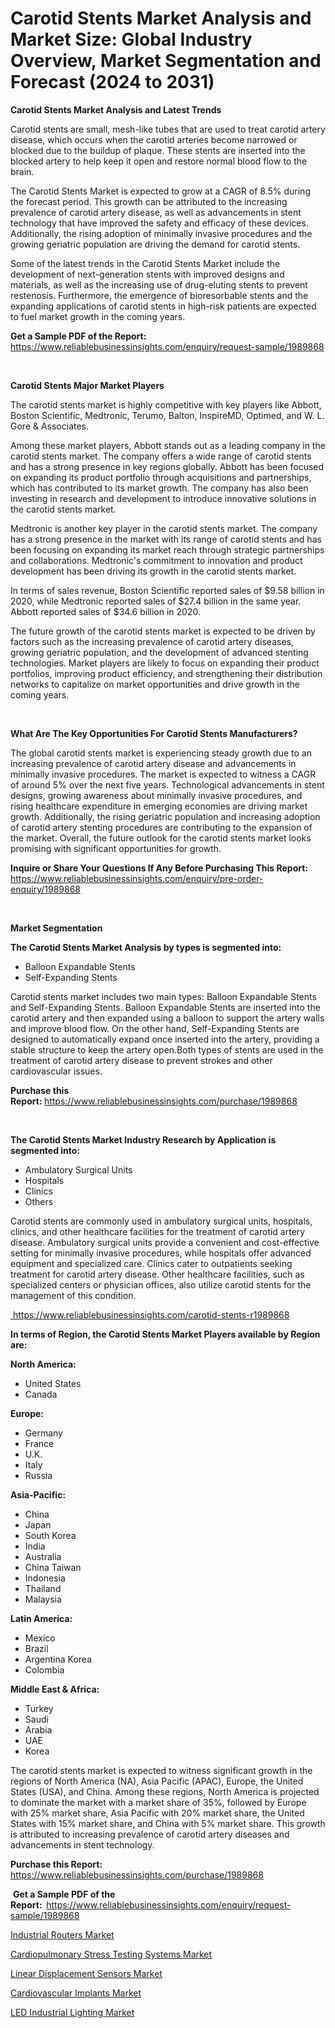 <p><h1>Carotid Stents Market Analysis and Market Size: Global Industry Overview, Market Segmentation and Forecast (2024 to 2031)</h1></p><p><strong>Carotid Stents Market Analysis and Latest Trends</strong></p>
<p><p>Carotid stents are small, mesh-like tubes that are used to treat carotid artery disease, which occurs when the carotid arteries become narrowed or blocked due to the buildup of plaque. These stents are inserted into the blocked artery to help keep it open and restore normal blood flow to the brain.</p><p>The Carotid Stents Market is expected to grow at a CAGR of 8.5% during the forecast period. This growth can be attributed to the increasing prevalence of carotid artery disease, as well as advancements in stent technology that have improved the safety and efficacy of these devices. Additionally, the rising adoption of minimally invasive procedures and the growing geriatric population are driving the demand for carotid stents.</p><p>Some of the latest trends in the Carotid Stents Market include the development of next-generation stents with improved designs and materials, as well as the increasing use of drug-eluting stents to prevent restenosis. Furthermore, the emergence of bioresorbable stents and the expanding applications of carotid stents in high-risk patients are expected to fuel market growth in the coming years.</p></p>
<p><strong>Get a Sample PDF of the Report:&nbsp;</strong> <a href="https://www.reliablebusinessinsights.com/enquiry/request-sample/1989868">https://www.reliablebusinessinsights.com/enquiry/request-sample/1989868</a></p>
<p>&nbsp;</p>
<p><strong>Carotid Stents Major Market Players</strong></p>
<p><p>The carotid stents market is highly competitive with key players like Abbott, Boston Scientific, Medtronic, Terumo, Balton, InspireMD, Optimed, and W. L. Gore & Associates. </p><p>Among these market players, Abbott stands out as a leading company in the carotid stents market. The company offers a wide range of carotid stents and has a strong presence in key regions globally. Abbott has been focused on expanding its product portfolio through acquisitions and partnerships, which has contributed to its market growth. The company has also been investing in research and development to introduce innovative solutions in the carotid stents market.</p><p>Medtronic is another key player in the carotid stents market. The company has a strong presence in the market with its range of carotid stents and has been focusing on expanding its market reach through strategic partnerships and collaborations. Medtronic's commitment to innovation and product development has been driving its growth in the carotid stents market.</p><p>In terms of sales revenue, Boston Scientific reported sales of $9.58 billion in 2020, while Medtronic reported sales of $27.4 billion in the same year. Abbott reported sales of $34.6 billion in 2020.</p><p>The future growth of the carotid stents market is expected to be driven by factors such as the increasing prevalence of carotid artery diseases, growing geriatric population, and the development of advanced stenting technologies. Market players are likely to focus on expanding their product portfolios, improving product efficiency, and strengthening their distribution networks to capitalize on market opportunities and drive growth in the coming years.</p></p>
<p>&nbsp;</p>
<p><strong>What Are The Key Opportunities For Carotid Stents Manufacturers?</strong></p>
<p><p>The global carotid stents market is experiencing steady growth due to an increasing prevalence of carotid artery disease and advancements in minimally invasive procedures. The market is expected to witness a CAGR of around 5% over the next five years. Technological advancements in stent designs, growing awareness about minimally invasive procedures, and rising healthcare expenditure in emerging economies are driving market growth. Additionally, the rising geriatric population and increasing adoption of carotid artery stenting procedures are contributing to the expansion of the market. Overall, the future outlook for the carotid stents market looks promising with significant opportunities for growth.</p></p>
<p><strong>Inquire or Share Your Questions If Any Before Purchasing This Report:</strong> <a href="https://www.reliablebusinessinsights.com/enquiry/pre-order-enquiry/1989868">https://www.reliablebusinessinsights.com/enquiry/pre-order-enquiry/1989868</a></p>
<p>&nbsp;</p>
<p><strong>Market Segmentation</strong></p>
<p><strong>The Carotid Stents Market Analysis by types is segmented into:</strong></p>
<p><ul><li>Balloon Expandable Stents</li><li>Self-Expanding Stents</li></ul></p>
<p><p>Carotid stents market includes two main types: Balloon Expandable Stents and Self-Expanding Stents. Balloon Expandable Stents are inserted into the carotid artery and then expanded using a balloon to support the artery walls and improve blood flow. On the other hand, Self-Expanding Stents are designed to automatically expand once inserted into the artery, providing a stable structure to keep the artery open.Both types of stents are used in the treatment of carotid artery disease to prevent strokes and other cardiovascular issues.</p></p>
<p><strong>Purchase this Report:&nbsp;</strong><a href="https://www.reliablebusinessinsights.com/purchase/1989868">https://www.reliablebusinessinsights.com/purchase/1989868</a></p>
<p>&nbsp;</p>
<p><strong>The Carotid Stents Market Industry Research by Application is segmented into:</strong></p>
<p><ul><li>Ambulatory Surgical Units</li><li>Hospitals</li><li>Clinics</li><li>Others</li></ul></p>
<p><p>Carotid stents are commonly used in ambulatory surgical units, hospitals, clinics, and other healthcare facilities for the treatment of carotid artery disease. Ambulatory surgical units provide a convenient and cost-effective setting for minimally invasive procedures, while hospitals offer advanced equipment and specialized care. Clinics cater to outpatients seeking treatment for carotid artery disease. Other healthcare facilities, such as specialized centers or physician offices, also utilize carotid stents for the management of this condition.</p></p>
<p><a href="https://www.reliablebusinessinsights.com/carotid-stents-r1989868">&nbsp;https://www.reliablebusinessinsights.com/carotid-stents-r1989868</a></p>
<p><strong>In terms of Region, the Carotid Stents Market Players available by Region are:</strong></p>
<p>
    <p> <strong> North America: </strong>
        <ul>
            <li>United States</li>
            <li>Canada</li>
        </ul>
        </p> 
    <p> <strong> Europe: </strong>
        <ul>
            <li>Germany</li>
            <li>France</li>
            <li>U.K.</li>
            <li>Italy</li>
            <li>Russia</li>
        </ul>
        </p> 
    <p> <strong> Asia-Pacific: </strong>
        <ul>
            <li>China</li>
            <li>Japan</li>
            <li>South Korea</li>
            <li>India</li>
            <li>Australia</li>
            <li>China Taiwan</li>
            <li>Indonesia</li>
            <li>Thailand</li>
            <li>Malaysia</li>
        </ul>
        </p> 
    <p> <strong> Latin America: </strong>
        <ul>
            <li>Mexico</li>
            <li>Brazil</li>
            <li>Argentina Korea</li>
            <li>Colombia</li>
        </ul>
        </p> 
    <p> <strong> Middle East & Africa: </strong>
        <ul>
            <li>Turkey</li>
            <li>Saudi</li>
            <li>Arabia</li>
            <li>UAE</li>
            <li>Korea</li>
        </ul>
    </p>
    </p>
<p><p>The carotid stents market is expected to witness significant growth in the regions of North America (NA), Asia Pacific (APAC), Europe, the United States (USA), and China. Among these regions, North America is projected to dominate the market with a market share of 35%, followed by Europe with 25% market share, Asia Pacific with 20% market share, the United States with 15% market share, and China with 5% market share. This growth is attributed to increasing prevalence of carotid artery diseases and advancements in stent technology.</p></p>
<p><strong>Purchase this Report: </strong><a href="https://www.reliablebusinessinsights.com/purchase/1989868">https://www.reliablebusinessinsights.com/purchase/1989868</a></p>
<p>&nbsp;<strong>Get a Sample PDF of the Report:&nbsp;&nbsp;</strong><a href="https://www.reliablebusinessinsights.com/enquiry/request-sample/1989868">https://www.reliablebusinessinsights.com/enquiry/request-sample/1989868</a></p>
<p><strong></strong></p>
<p><p><a href="https://medium.com/@rosslarkin1962/industrial-routers-market-share-size-trends-industry-analysis-report-by-application-energy-oil-abb8d9d92923">Industrial Routers Market</a></p><p><a href="https://github.com/sydneyHaley871/Market-Research-Report-List-1/blob/main/cardiopulmonary-stress-testing-systems-market.md">Cardiopulmonary Stress Testing Systems Market</a></p><p><a href="https://medium.com/@chellamarie1961/insights-into-the-linear-displacement-sensors-industry-market-financial-status-market-size-and-625506289eeb">Linear Displacement Sensors Market</a></p><p><a href="https://github.com/widyafarer/Market-Research-Report-List-1/blob/main/cardiovascular-implants-market.md">Cardiovascular Implants Market</a></p><p><a href="https://medium.com/@raperang95/led-industrial-lighting-market-forecasts-market-trends-and-impact-analysis-2024-2031-5fd5dd7c2899">LED Industrial Lighting Market</a></p></p>